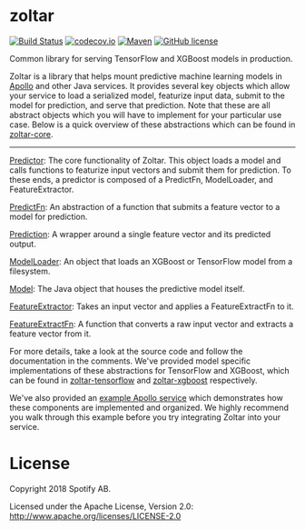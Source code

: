 zoltar
======

[![Build Status](https://travis-ci.org/spotify/zoltar.svg?branch=master)](https://travis-ci.org/spotify/zoltar)
[![codecov.io](https://codecov.io/github/spotify/zoltar/coverage.svg?branch=master)](https://codecov.io/github/spotify/zoltar?branch=master)
[![Maven](https://img.shields.io/maven-central/v/com.spotify/zoltar-core.svg)](https://search.maven.org/#search%7Cga%7C1%7Ccom.spotify.zoltar)
[![GitHub license](https://img.shields.io/github/license/spotify/zoltar.svg)](./LICENSE)

Common library for serving TensorFlow and XGBoost models in production.

Zoltar is a library that helps mount predictive machine learning models in [Apollo](https://github.com/spotify/apollo) and other Java services. It provides several key objects which allow your service to load a serialized model, featurize input data, submit to the model for prediction, and serve that prediction. Note that these are all abstract objects which you will have to implement for your particular use case. Below is a quick overview of these abstractions which can be found in [zoltar-core](https://github.com/spotify/zoltar/tree/6390c056d9e3d033bdaf1c2dedd4901e309571ec/zoltar-core).
*********
[Predictor](https://github.com/spotify/zoltar/blob/6390c056d9e3d033bdaf1c2dedd4901e309571ec/zoltar-core/src/main/java/com/spotify/zoltar/Predictor.java):
The core functionality of Zoltar. This object loads a model and calls functions to featurize input vectors and submit them for prediction. To these ends, a predictor is composed of a PredictFn, ModelLoader, and FeatureExtractor.

[PredictFn](https://github.com/spotify/zoltar/blob/6390c056d9e3d033bdaf1c2dedd4901e309571ec/zoltar-core/src/main/java/com/spotify/zoltar/PredictFns.java): 
An abstraction of a function that submits a feature vector to a model for prediction.

[Prediction](https://github.com/spotify/zoltar/blob/6390c056d9e3d033bdaf1c2dedd4901e309571ec/zoltar-core/src/main/java/com/spotify/zoltar/Prediction.java):
A wrapper around a single feature vector and its predicted output.

[ModelLoader](https://github.com/spotify/zoltar/blob/6390c056d9e3d033bdaf1c2dedd4901e309571ec/zoltar-core/src/main/java/com/spotify/zoltar/ModelLoader.java):
An object that loads an XGBoost or TensorFlow model from a filesystem.

[Model](https://github.com/spotify/zoltar/blob/6390c056d9e3d033bdaf1c2dedd4901e309571ec/zoltar-core/src/main/java/com/spotify/zoltar/Model.java):
The Java object that houses the predictive model itself.

[FeatureExtractor](https://github.com/spotify/zoltar/blob/6390c056d9e3d033bdaf1c2dedd4901e309571ec/zoltar-core/src/main/java/com/spotify/zoltar/FeatureExtractor.java):
Takes an input vector and applies a FeatureExtractFn to it.

[FeatureExtractFn](https://github.com/spotify/zoltar/blob/6390c056d9e3d033bdaf1c2dedd4901e309571ec/zoltar-core/src/main/java/com/spotify/zoltar/FeatureExtractFns.java):
A function that converts a raw input vector and extracts a feature vector from it.


For more details, take a look at the source code and follow the documentation in the comments. We've provided model specific implementations of these abstractions for TensorFlow and XGBoost, which can be found in [zoltar-tensorflow](https://github.com/spotify/zoltar/tree/6390c056d9e3d033bdaf1c2dedd4901e309571ec/zoltar-tensorflow/src/main/java/com/spotify/zoltar/tf) and [zoltar-xgboost](https://github.com/spotify/zoltar/tree/6390c056d9e3d033bdaf1c2dedd4901e309571ec/zoltar-xgboost/src/main/java/com/spotify/zoltar/xgboost) respectively. 

We've also provided an [example Apollo service](https://github.com/spotify/zoltar/tree/6390c056d9e3d033bdaf1c2dedd4901e309571ec/examples/apollo-service-example/src/main/java/com/spotify/zoltar/examples/apollo) which demonstrates how these components are implemented and organized. We highly recommend you walk through this example before you try integrating Zoltar into your service.

# License

Copyright 2018 Spotify AB.

Licensed under the Apache License, Version 2.0: http://www.apache.org/licenses/LICENSE-2.0
